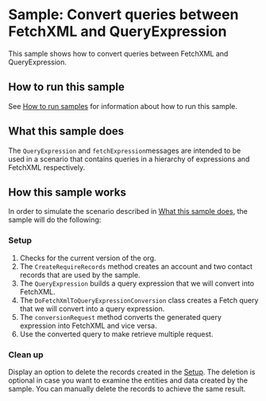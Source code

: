 # Sample: Convert queries between FetchXML and QueryExpression

This sample shows how to convert queries between FetchXML and QueryExpression.

## How to run this sample

See [How to run samples](https://github.com/microsoft/PowerApps-Samples/blob/master/dataverse/README.md) for information about how to run this sample.

## What this sample does

The `QueryExpression` and `fetchExpression`messages are intended to be used in a scenario that contains queries in a hierarchy of expressions and FetchXML respectively.

## How this sample works

In order to simulate the scenario described in [What this sample does](#what-this-sample-does), the sample will do the following:

### Setup

1. Checks for the current version of the org. 
1. The `CreateRequireRecords` method creates an account and two contact records that are used by the sample.
1. The `QueryExpression` builds a query expression that we will convert into FetchXML.
1. The `DoFetchXmlToQueryExpressionConversion` class creates a Fetch query that we will convert into a query expression.
1. The `conversionRequest` method converts the generated query expression into FetchXML and vice versa.
1. Use the converted query to make retrieve multiple request. 

### Clean up

Display an option to delete the records created in the [Setup](#setup). The deletion is optional in case you want to examine the entities and data created by the sample. You can manually delete the records to achieve the same result.
